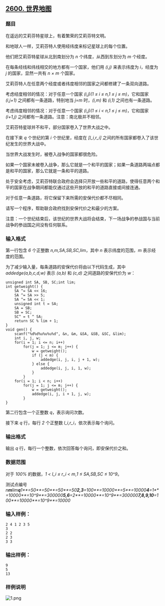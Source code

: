 ## [2600. 世界地图](https://www.acwing.com/problem/content/2602/)

### 题目

在遥远的艾莉芬特星球上，有着繁荣的艾莉芬特文明。

和地球人一样，艾莉芬特人使用经纬度来标记星球上的每个位置。

他们把艾莉芬特星球从北到南划分为 *n* 个纬度，从西到东划分为 *m* 个经度。

在每条经线和纬线相交的地方都有一个国家，他们用 *(i,j)* 来表示纬度为 *i*，经度为 *j* 的国家，显然一共有 *n × m* 个国家。

艾莉芬特人在任意两个经度或者纬度相邻的国家之间都修建了一条双向道路。

考虑经度相邻的情况：对于任意一个国家 *(i,j)(1 ≤ i ≤ n,1 ≤ j ≤ m)*，它和国家 *(i,j+1)* 之间都有一条道路，特别地当 *j=m* 时，*(i,m)* 和 *(i,1)* 之间也有一条道路。

考虑纬度相邻的情况：对于任意一个国家 *(i,j)(1 ≤ i < n,1 ≤ j ≤ m)*，它和国家 *(i+1,j)* 之间都有一条道路。注意：南北极并不相邻。

艾莉芬特星球并不和平，部分国家卷入了世界大战之中。

在接下来 *q* 个世纪的第 *i* 个世纪里，经度在 *[l_i,r_i]* 之间的所有国家都卷入了该世纪发生的世界大战中。

当世界大战发生时，被卷入战争的国家都很危险。

如果一个国家未被卷入战争，那么它就是一个和平的国家；如果一条道路两端点都是和平的国家，那么它就是一条和平的道路。

处于安全考虑，艾莉芬特联合政府会选择只开放一些和平的道路，使得任意两个和平的国家在战争期间都能仅通过这些开放的和平的道路直接或间接连通。

对于任意一条道路，将它保留下来所需的安保代价都不尽相同。

请写一个程序，帮助联合政府找到安保代价之和最少的方案。

注意：一个世纪结束后，该世纪的世界大战将会结束，下一场战争的参战国与当前战争的参战国之间没有任何联系。

### 输入格式

第一行包含 *6* 个正整数 *n,m,SA,SB,SC,lim*，其中 *n* 表示纬度的范围，*m* 表示经度的范围。

为了减少输入量，每条道路的安保代价将由以下代码生成，其中 *addedge(a,b,c,d,w)* 表示 *(a,b)* 和 *(c,d)* 之间道路的安保代价为 *w*：

```
unsigned int SA, SB, SC;int lim;
int getweight() {
    SA ^= SA << 16;
    SA ^= SA >> 5;
    SA ^= SA << 1;
    unsigned int t = SA;
    SA = SB;
    SB = SC;
    SC^ = t ^ SA;
    return SC % lim + 1;
}
void gen() {
    scanf("%d%d%u%u%u%d", &n, &m, &SA, &SB, &SC, &lim);
    int i, j, w;
    for(i = 1; i <= n; i++)
        for(j = 1; j <= m; j++) {
            w = getweight();
            if (j < m) {
                addedge(i, j, i, j + 1, w);
            } else {
                addedge(i, j, i, 1, w);
            }
        }
    for(i = 1; i < n; i++)
        for(j = 1; j <= m; j++) {
            w = getweight();
            addedge(i, j, i + 1, j, w);
        }
}
```

第二行包含一个正整数 *q*，表示询问次数。

接下来 *q* 行，每行 *2* 个正整数 *l_i,r_i*，依次表示每个询问。

### 输出格式

输出 *q* 行，每行一个整数，依次回答每个询问，即安保代价之和。

### 数据范围

对于 *100%* 的数据，*1 < l_i ≤ r_i < m*,*1 ≤ SA,SB,SC ≤ 10^9*。

测试点编号*n**m**lim**q**1**=50**=50**=50**=50**2,3**=100**=10000**=5**=10000**4**=1**=10000**=10^9**=300000**5,6**=2**=10000**=10^9**=300000**7,8,9,10**=100**=10000**=10^9**=10000*

### 输入样例：

```
2 4 1 2 3 5
3
2 2
2 3
3 3
```

### 输出样例：

```
9
5
13
```

### 样例说明

 ![1.png](https://cdn.acwing.com/media/article/image/2020/10/15/19_c43c076a0e-1.png)
